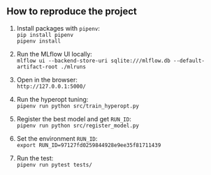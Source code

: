 ## How to reproduce the project

1. Install packages with `pipenv`:
<br>`pip install pipenv`
<br>`pipenv install`

2. Run the MLflow UI locally:
<br>`mlflow ui --backend-store-uri sqlite:///mlflow.db --default-artifact-root ./mlruns`

3. Open in the browser:
<br>`http://127.0.0.1:5000/`</br>

4. Run the hyperopt tuning:
<br>`pipenv run python src/train_hyperopt.py`<br>

5. Register the best model and get `RUN_ID`:
<br>`pipenv run python src/register_model.py`</br>

6. Set the environment `RUN_ID`:
<br>`export RUN_ID=97127fd0259844928e9ee35f81711439`</br>

7. Run the test:
<br>`pipenv run pytest tests/`</br>
